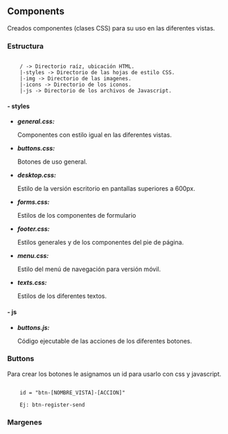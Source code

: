 ## Components

Creados componentes (clases CSS) para su uso en las diferentes vistas.

### Estructura

````

    / -> Directorio raíz, ubicación HTML.
    |-styles -> Directorio de las hojas de estilo CSS.
    |-img -> Directorio de las imagenes.
    |-icons -> Directorio de los iconos.
    |-js -> Directorio de los archivos de Javascript.

````

#### - styles

- **_general.css:_**

    Componentes con estilo igual en las diferentes vistas.

- **_buttons.css:_**

    Botones de uso general.

- **_desktop.css:_**

    Estilo de la versión escritorio en pantallas superiores a 600px.

- **_forms.css:_**

    Estilos de los componentes de formulario

- **_footer.css:_**

    Estilos generales y de los componentes del pie de página.

- **_menu.css:_**

    Estilo del menú de navegación para versión móvil.

- **_texts.css:_**

    Estilos de los diferentes textos.

#### - js

- **_buttons.js:_**

    Código ejecutable de las acciones de los diferentes botones.

### Buttons

Para crear los botones le asignamos un id para usarlo con css y javascript.

```

    id = "btn-[NOMBRE_VISTA]-[ACCION]"

    Ej: btn-register-send

```

### Margenes



